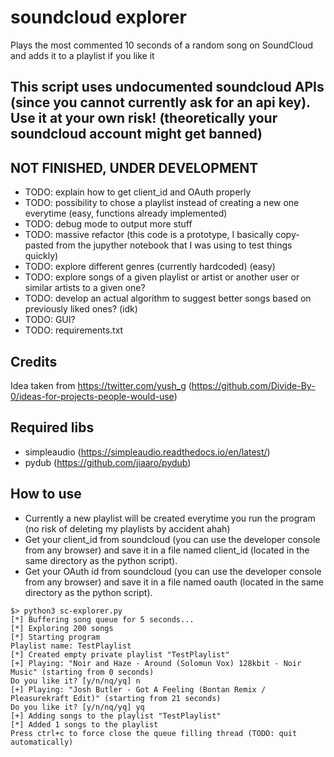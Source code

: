 # soundcloud explorer
Plays the most commented 10 seconds of a random song on SoundCloud and adds it to a playlist if you like it

## This script uses undocumented soundcloud APIs (since you cannot currently ask for an api key). Use it at your own risk! (theoretically your soundcloud account might get banned)
## NOT FINISHED, UNDER DEVELOPMENT
- TODO: explain how to get client_id and OAuth properly
- TODO: possibility to chose a playlist instead of creating a new one everytime (easy, functions already implemented)
- TODO: debug mode to output more stuff
- TODO: massive refactor (this code is a prototype, I basically copy-pasted from the jupyther notebook that I was using to test things quickly)
- TODO: explore different genres (currently hardcoded) (easy)
- TODO: explore songs of a given playlist or artist or another user or similar artists to a given one?
- TODO: develop an actual algorithm to suggest better songs based on previously liked ones? (idk)
- TODO: GUI?
- TODO: requirements.txt

## Credits
Idea taken from https://twitter.com/yush_g (https://github.com/Divide-By-0/ideas-for-projects-people-would-use)

## Required libs
- simpleaudio (https://simpleaudio.readthedocs.io/en/latest/)
- pydub (https://github.com/jiaaro/pydub)

## How to use
- Currently a new playlist will be created everytime you run the program (no risk of deleting my playlists by accident ahah)
- Get your client_id from soundcloud (you can use the developer console from any browser) and save it in a file named client_id (located in the same directory as the python script).
- Get your OAuth id from soundcloud (you can use the developer console from any browser) and save it in a file named oauth (located in the same directory as the python script).

```console
$> python3 sc-explorer.py
[*] Buffering song queue for 5 seconds...
[*] Exploring 200 songs
[*] Starting program
Playlist name: TestPlaylist
[*] Created empty private playlist "TestPlaylist"
[+] Playing: "Noir and Haze - Around (Solomun Vox) 128kbit - Noir Music" (starting from 0 seconds)
Do you like it? [y/n/nq/yq] n
[+] Playing: "Josh Butler - Got A Feeling (Bontan Remix / Pleasurekraft Edit)" (starting from 21 seconds)
Do you like it? [y/n/nq/yq] yq
[+] Adding songs to the playlist "TestPlaylist"
[*] Added 1 songs to the playlist
Press ctrl+c to force close the queue filling thread (TODO: quit automatically)
```
